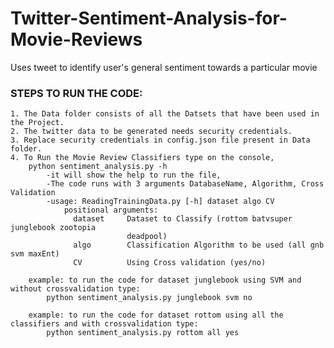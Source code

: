 # Twitter-Sentiment-Analysis-for-Movie-Reviews
Uses tweet to identify user's general sentiment towards a particular movie

### STEPS TO RUN THE CODE:
	1. The Data folder consists of all the Datsets that have been used in the Project.
	2. The twitter data to be generated needs security credentials.
	3. Replace security credentials in config.json file present in Data folder.
	4. To Run the Movie Review Classifiers type on the console,
		python sentiment_analysis.py -h
			-it will show the help to run the file,
			-The code runs with 3 arguments DatabaseName, Algorithm, Cross Validation
			-usage: ReadingTrainingData.py [-h] dataset algo CV
				positional arguments:
				  dataset     Dataset to Classify (rottom batvsuper junglebook zootopia
							  deadpool)
				  algo        Classification Algorithm to be used (all gnb svm maxEnt)
				  CV          Using Cross validation (yes/no)

		example: to run the code for dataset junglebook using SVM and without crossvalidation type:
			python sentiment_analysis.py junglebook svm no
			
		example: to run the code for dataset rottom using all the classifiers and with crossvalidation type:
			python sentiment_analysis.py rottom all yes
